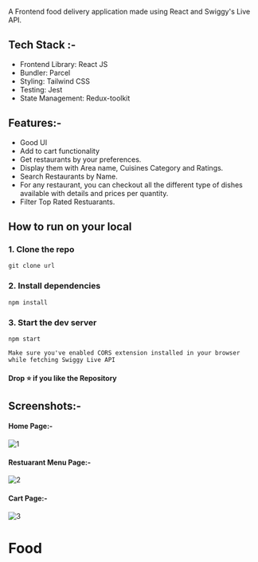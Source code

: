 
A Frontend food delivery application made using React and Swiggy's Live API.

## Tech Stack :-
- Frontend Library: React JS
- Bundler: Parcel
- Styling: Tailwind CSS
- Testing: Jest
- State Management: Redux-toolkit

## Features:- 
- Good UI
- Add to cart functionality
- Get restaurants by your preferences.
- Display them with Area name, Cuisines Category and Ratings.
- Search Restaurants by Name.
- For any restaurant, you can checkout all the different type of dishes available with details and prices per quantity.
- Filter Top Rated Restuarants.

## How to run on your local
### 1. Clone the repo 
```
git clone url
```
### 2. Install dependencies
``` 
npm install
 ```
### 3. Start the dev server
``` 
npm start
 ```

` Make sure you've enabled CORS extension installed in your browser while fetching Swiggy Live API `

#### Drop ⭐ if you like the Repository

## Screenshots:-
#### Home Page:-
![1](https://github.com/user-attachments/assets/3b493398-a297-44a6-b363-e2c7bbaf1e59)

#### Restuarant Menu Page:-
![2](https://github.com/user-attachments/assets/abeb7c13-5378-43fd-b57e-45b1d628d4fd)

#### Cart Page:-
![3](https://github.com/user-attachments/assets/9f3d0ea8-60b9-462d-b8a1-4d2e707f09de)

# Food
